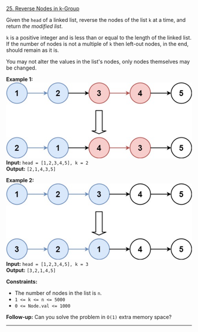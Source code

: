 [25. Reverse Nodes in k-Group](https://leetcode.com/problems/reverse-nodes-in-k-group/)

Given the `head` of a linked list, reverse the nodes of the list `k` at a time, and return _the modified list_.

`k` is a positive integer and is less than or equal to the length of the linked list. If the number of nodes is not a multiple of `k` then left-out nodes, in the end, should remain as it is.

You may not alter the values in the list's nodes, only nodes themselves may be changed.

**Example 1:**  
![](!assets/attachments/Pasted%20image%2020240227111427.png)  
**Input:** `head = [1,2,3,4,5], k = 2`  
**Output:** `[2,1,4,3,5]`  

**Example 2:**  
![](!assets/attachments/Pasted%20image%2020240227111437.png)  
**Input:** `head = [1,2,3,4,5], k = 3`  
**Output:** `[3,2,1,4,5]`  

**Constraints:**
- The number of nodes in the list is `n`.
- `1 <= k <= n <= 5000`
- `0 <= Node.val <= 1000`

**Follow-up:** Can you solve the problem in `O(1)` extra memory space?

---


